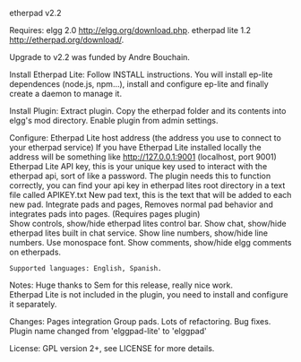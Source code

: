 etherpad v2.2

Requires:
	elgg 2.0 http://elgg.org/download.php.
	etherpad lite 1.2 http://etherpad.org/download/.
	
Upgrade to v2.2 was funded by Andre Bouchain.

Install Etherpad Lite:
	Follow INSTALL instructions.
	You will install ep-lite dependences (node.js, npm...), install
	and configure ep-lite and finally create a daemon to manage it.

Install Plugin:
	Extract plugin. 
	Copy the etherpad folder and its contents into elgg's mod directory.
	Enable plugin from admin settings.

Configure:
	Etherpad Lite host address (the address you use to connect to your etherpad service) If you have 
		Etherpad Lite installed locally the address will be something like http://127.0.0.1:9001 
		(localhost, port 9001)
	Etherpad Lite API key, this is your unique key used to interact with the etherpad api, sort of 
		like a password. The plugin needs this to function correctly, you can find your api key in 
		etherpad lites root directory in a text file called APIKEY.txt
	New pad text, this is the text that will be added to each new pad.
	Integrate pads and pages, Removes normal pad behavior and integrates pads into pages. (Requires pages plugin)  
	Show controls, show/hide etherpad lites control bar.
	Show chat, show/hide etherpad lites built in chat service.
	Show line numbers, show/hide line numbers.
	Use monospace font.
	Show comments, show/hide elgg comments on etherpads.
	
	Supported languages: English, Spanish.
	
Notes: 
	Huge thanks to Sem for this release, really nice work.  
	Etherpad Lite is not included in the plugin, you need to install and configure it separately.

Changes:
	Pages integration 
	Group pads.
	Lots of refactoring.
	Bug fixes.
	Plugin name changed from 'elggpad-lite' to 'elggpad' 
	
License:
	GPL version 2+, see LICENSE for more details.







